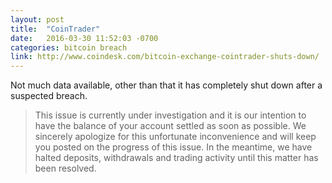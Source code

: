 ```yaml
---
layout: post
title:  "CoinTrader"
date:   2016-03-30 11:52:03 -0700
categories: bitcoin breach
link: http://www.coindesk.com/bitcoin-exchange-cointrader-shuts-down/
---
```

Not much data available, other than that it has completely shut down after a suspected breach.

> This issue is currently under investigation and it is our intention to have the balance of your account settled as soon as possible. We sincerely apologize for this unfortunate inconvenience and will keep you posted on the progress of this issue. In the meantime, we have halted deposits, withdrawals and trading activity until this matter has been resolved.
